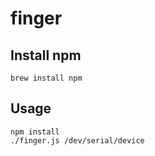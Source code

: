 # finger

## Install npm

    brew install npm

## Usage

    npm install
    ./finger.js /dev/serial/device
